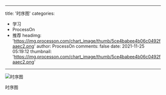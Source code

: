 
---
title: '时序图'
categories: 
 - 学习
 - ProcessOn
 - 推荐
headimg: 'https://img.processon.com/chart_image/thumb/5ce4babee4b06c0492faaec2.png'
author: ProcessOn
comments: false
date: 2021-11-25 05:19:12
thumbnail: 'https://img.processon.com/chart_image/thumb/5ce4babee4b06c0492faaec2.png'
---

<div>   
<img class="thumb" alt="时序图" src="https://img.processon.com/chart_image/thumb/5ce4babee4b06c0492faaec2.png" referrerpolicy="no-referrer">
<p>时序图</p>  
</div>
            
